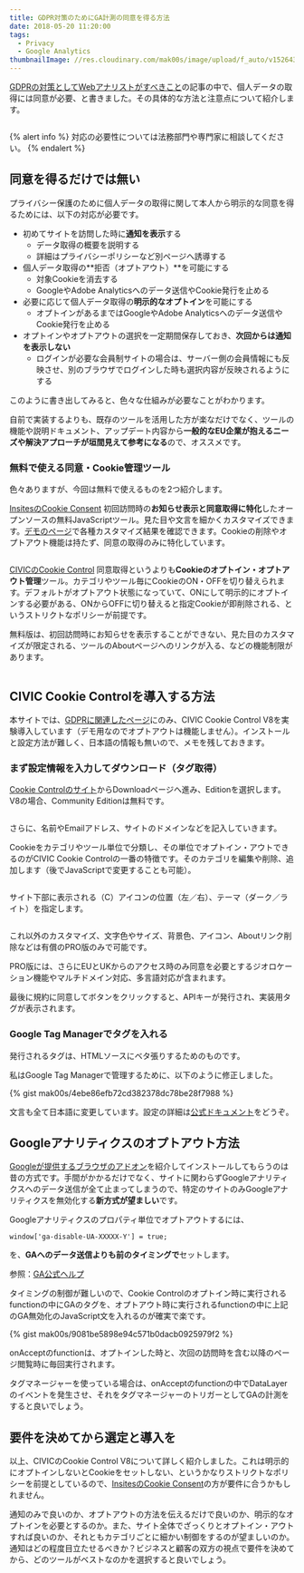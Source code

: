```yaml
---
title: GDPR対策のためにGA計測の同意を得る方法
date: 2018-05-20 11:20:00
tags:
  - Privacy
  - Google Analytics
thumbnailImage: //res.cloudinary.com/mak00s/image/upload/f_auto/v1526433637/eu-flag.png
---
```


[GDPRの対策としてWebアナリストがすべきこと](/news/gdpr-for-analysts/)の記事の中で、個人データの取得には同意が必要、と書きました。その具体的な方法と注意点について紹介します。
<!-- more -->

<img src="//res.cloudinary.com/mak00s/image/upload/f_auto,w_auto:200:800/v1526715357/gdpr-consent-manager.png" alt="" sizes="100vw" />

{% alert info %}
対応の必要性については法務部門や専門家に相談してください。
{% endalert %}

## 同意を得るだけでは無い

プライバシー保護のために個人データの取得に関して本人から明示的な同意を得るためには、以下の対応が必要です。

* 初めてサイトを訪問した時に**通知を表示**する
  * データ取得の概要を説明する
  * 詳細はプライバシーポリシーなど別ページへ誘導する
* 個人データ取得の**拒否（オプトアウト）**を可能にする
  * 対象Cookieを消去する
  * GoogleやAdobe Analyticsへのデータ送信やCookie発行を止める
* 必要に応じて個人データ取得の**明示的なオプトイン**を可能にする
  * オプトインがあるまではGoogleやAdobe Analyticsへのデータ送信やCookie発行を止める
* オプトインやオプトアウトの選択を一定期間保存しておき、**次回からは通知を表示しない**
  * ログインが必要な会員制サイトの場合は、サーバー側の会員情報にも反映させ、別のブラウザでログインした時も選択内容が反映されるようにする

このように書き出してみると、色々な仕組みが必要なことがわかります。

自前で実装するよりも、既存のツールを活用した方が楽なだけでなく、ツールの機能や説明ドキュメント、アップデート内容から**一般的なEU企業が抱えるニーズや解決アプローチが垣間見えて参考になる**ので、オススメです。

### 無料で使える同意・Cookie管理ツール

色々ありますが、今回は無料で使えるものを2つ紹介します。

[InsitesのCookie Consent](https://cookieconsent.insites.com/)
初回訪問時の**お知らせ表示と同意取得に特化**したオープンソースの無料JavaScriptツール。見た目や文言を細かくカスタマイズできます。[デモのページ](https://cookieconsent.insites.com/demos/)で各種カスタマイズ結果を確認できます。Cookieの削除やオプトアウト機能は持たず、同意の取得のみに特化しています。

<img src="//res.cloudinary.com/mak00s/image/upload/f_auto,w_auto:200:800/v1526715357/gdpr-consent-manager-insites.png" alt="" sizes="100vw" />

[CIVICのCookie Control](https://www.civicuk.com/cookie-control)
同意取得というよりも**Cookieのオプトイン・オプトアウト管理**ツール。カテゴリやツール毎にCookieのON・OFFを切り替えられます。デフォルトがオプトアウト状態になっていて、ONにして明示的にオプトインする必要がある、ONからOFFに切り替えると指定Cookieが即削除される、というストリクトなポリシーが前提です。

無料版は、初回訪問時にお知らせを表示することができない、見た目のカスタマイズが限定される、ツールのAboutページへのリンクが入る、などの機能制限があります。

<img src="//res.cloudinary.com/mak00s/image/upload/f_auto,w_auto:200:800/v1526715691/gdpr-consent-manager-civic.png" alt="" sizes="100vw" />

## CIVIC Cookie Controlを導入する方法

本サイトでは、[GDPRに関連したページ](/news/gdpr-for-analysts/)にのみ、CIVIC Cookie Control V8を実験導入しています（デモ用なのでオプトアウトは機能しません）。インストールと設定方法が難しく、日本語の情報も無いので、メモを残しておきます。

### まず設定情報を入力してダウンロード（タグ取得）

[Cookie Controlのサイト](https://www.civicuk.com/cookie-control)からDownloadページへ進み、Editionを選択します。V8の場合、Community Editionは無料です。

<img src="//res.cloudinary.com/mak00s/image/upload/f_auto,w_auto:200:800/v1526705876/civic-1-edition.png" alt="" sizes="100vw" />

さらに、名前やEmailアドレス、サイトのドメインなどを記入していきます。

Cookieをカテゴリやツール単位で分類し、その単位でオプトイン・アウトできるのがCIVIC Cookie Controlの一番の特徴です。そのカテゴリを編集や削除、追加します（後でJavaScriptで変更することも可能）。

<img src="//res.cloudinary.com/mak00s/image/upload/f_auto,w_auto:200:800/v1526736945/civic-2-category.png" alt="" sizes="100vw" />

サイト下部に表示される（C）アイコンの位置（左／右）、テーマ（ダーク／ライト）を指定します。

<img src="//res.cloudinary.com/mak00s/image/upload/f_auto,w_auto:200:800/v1526736945/civic-3-appearance.png" alt="" sizes="100vw" />

これ以外のカスタマイズ、文字色やサイズ、背景色、アイコン、Aboutリンク削除などは有償のPRO版のみで可能です。

PRO版には、さらにEUとUKからのアクセス時のみ同意を必要とするジオロケーション機能やマルチドメイン対応、多言語対応が含まれます。

最後に規約に同意してボタンをクリックすると、APIキーが発行され、実装用タグが表示されます。

### Google Tag Managerでタグを入れる
発行されるタグは、HTMLソースにベタ張りするためのものです。

私はGoogle Tag Managerで管理するために、以下のように修正しました。

{% gist mak00s/4ebe86efb72cd382378dc78be28f7988 %}

文言も全て日本語に変更しています。設定の詳細は[公式ドキュメント](https://www.civicuk.com/cookie-control/v8/documentation)をどうぞ。

## Googleアナリティクスのオプトアウト方法
[Googleが提供するブラウザのアドオン](https://tools.google.com/dlpage/gaoptout?hl=ja)を紹介してインストールしてもらうのは昔の方式です。手間がかかるだけでなく、サイトに関わらずGoogleアナリティクスへのデータ送信が全て止まってしまうので、特定のサイトのみGoogleアナリティクスを無効化する**新方式が望ましい**です。

Googleアナリティクスのプロパティ単位でオプトアウトするには、
```
window['ga-disable-UA-XXXXX-Y'] = true;
```
を、**GAへのデータ送信よりも前のタイミングで**セットします。

参照：[GA公式ヘルプ](https://developers.google.com/analytics/devguides/collection/analyticsjs/user-opt-out)

タイミングの制御が難しいので、Cookie Controlのオプトイン時に実行されるfunctionの中にGAのタグを、オプトアウト時に実行されるfunctionの中に上記のGA無効化のJavaScript文を入れるのが確実で楽です。

{% gist mak00s/9081be5898e94c571b0dacb0925979f2 %}

onAcceptのfunctionは、オプトインした時と、次回の訪問時を含む以降のページ閲覧時に毎回実行されます。

タグマネージャーを使っている場合は、onAcceptのfunctionの中でDataLayerのイベントを発生させ、それをタグマネージャーのトリガーとしてGAの計測をすると良いでしょう。

## 要件を決めてから選定と導入を

以上、CIVICのCookie Control V8について詳しく紹介しました。これは明示的にオプトインしないとCookieをセットしない、というかなりストリクトなポリシーを前提としているので、[InsitesのCookie Consent](https://cookieconsent.insites.com/)の方が要件に合うかもしれません。

通知のみで良いのか、オプトアウトの方法を伝えるだけで良いのか、明示的なオプトインを必要とするのか。また、サイト全体でざっくりとオプトイン・アウトすれば良いのか、それともカテゴリごとに細かい制御をするのが望ましいのか。通知はどの程度目立たせるべきか？ビジネスと顧客の双方の視点で要件を決めてから、どのツールがベストなのかを選択すると良いでしょう。